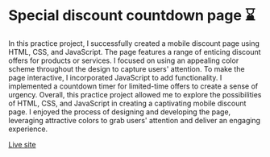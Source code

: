 # Special discount countdown page ⌛

In this practice project, I successfully created a mobile discount page using HTML, CSS, and JavaScript. The page features a range of enticing discount offers for products or services. I focused on using an appealing color scheme throughout the design to capture users' attention.
To make the page interactive, I incorporated JavaScript to add functionality. I implemented a countdown timer for limited-time offers to create a sense of urgency. Overall, this practice project allowed me to explore the possibilities of HTML, CSS, and JavaScript in creating a captivating mobile discount page. I enjoyed the process of designing and developing the page, leveraging attractive colors to grab users' attention and deliver an engaging experience.

[Live site](https://special-offer-practice.netlify.app/)
